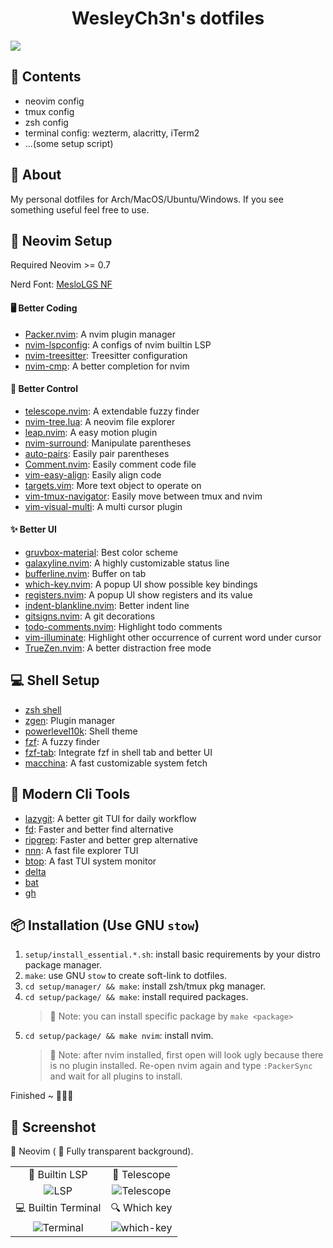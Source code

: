 <h1 align="center">
  WesleyCh3n's dotfiles
</h1>

  <img src="https://user-images.githubusercontent.com/30611421/184923785-f1a4bac7-59e4-42de-a7aa-902f1ad815c2.png">

## 📖 Contents
- neovim config
- tmux config
- zsh config
- terminal config: wezterm, alacritty, iTerm2
- ...(some setup script)

## 💭 About

My personal dotfiles for Arch/MacOS/Ubuntu/Windows. If you see something useful feel free to use.

## 🌟 Neovim Setup

Required Neovim >= 0.7

Nerd Font: [MesloLGS NF](https://github.com/romkatv/powerlevel10k-media)

#### 🖥  Better Coding
- [Packer.nvim](https://github.com/wbthomason/packer.nvim): A nvim plugin manager
- [nvim-lspconfig](https://github.com/neovim/nvim-lspconfig): A configs of nvim builtin LSP
- [nvim-treesitter](https://github.com/nvim-treesitter/nvim-treesitter): Treesitter configuration
- [nvim-cmp](https://github.com/hrsh7th/nvim-cmp): A better completion for nvim

#### 🚀 Better Control
- [telescope.nvim](https://github.com/nvim-telescope/telescope.nvim): A extendable fuzzy finder
- [nvim-tree.lua](https://github.com/kyazdani42/nvim-tree.lua): A neovim file explorer
- [leap.nvim](https://github.com/ggandor/leap.nvim): A easy motion plugin
- [nvim-surround](https://github.com/kylechui/nvim-surround): Manipulate parentheses
- [auto-pairs](https://github.com/jiangmiao/auto-pairs): Easily pair parentheses
- [Comment.nvim](https://github.com/numToStr/Comment.nvim): Easily comment code file
- [vim-easy-align](https://github.com/junegunn/vim-easy-align): Easily align code
- [targets.vim](https://github.com/wellle/targets.vim): More text object to operate on
- [vim-tmux-navigator](https://github.com/christoomey/vim-tmux-navigator): Easily move between tmux and nvim
- [vim-visual-multi](https://github.com/mg979/vim-visual-multi): A multi cursor plugin

#### ✨ Better UI
- [gruvbox-material](https://github.com/sainnhe/gruvbox-material): Best color scheme
- [galaxyline.nvim](https://github.com/glepnir/galaxyline.nvim): A highly customizable status line
- [bufferline.nvim](https://github.com/akinsho/bufferline.nvim): Buffer on tab
- [which-key.nvim](https://github.com/folke/which-key.nvim): A popup UI show possible key bindings
- [registers.nvim](https://github.com/tversteeg/registers.nvim): A popup UI show registers and its value
- [indent-blankline.nvim](https://github.com/lukas-reineke/indent-blankline.nvim): Better indent line
- [gitsigns.nvim](https://github.com/lewis6991/gitsigns.nvim): A git decorations
- [todo-comments.nvim](https://github.com/folke/todo-comments.nvim): Highlight todo comments
- [vim-illuminate](https://github.com/RRethy/vim-illuminate): Highlight other occurrence of current word under cursor
- [TrueZen.nvim](https://github.com/Pocco81/TrueZen.nvim): A better distraction free mode

## 💻 Shell Setup
- [zsh shell](https://github.com/zsh-users/zsh)
- [zgen](https://github.com/tarjoilija/zgen): Plugin manager
- [powerlevel10k](https://github.com/romkatv/powerlevel10k): Shell theme
- [fzf](https://github.com/junegunn/fzf): A fuzzy finder
- [fzf-tab](https://github.com/Aloxaf/fzf-tab): Integrate fzf in shell tab and better UI
- [macchina](https://github.com/Macchina-CLI/macchina): A fast customizable system fetch

## 🧰 Modern Cli Tools

- [lazygit](https://github.com/jesseduffield/lazygit): A better git TUI for daily workflow
- [fd](https://github.com/sharkdp/fd): Faster and better find alternative
- [ripgrep](https://github.com/BurntSushi/ripgrep): Faster and better grep alternative
- [nnn](https://github.com/jarun/nnn): A fast file explorer TUI
- [btop](https://github.com/aristocratos/btop): A fast TUI system monitor
- [delta](https://github.com/dandavison/delta)
- [bat](https://github.com/sharkdp/bat)
- [gh](https://github.com/cli/cli)

## 📦 Installation (Use GNU `stow`)

1. `setup/install_essential.*.sh`: install basic requirements by your distro package manager.
2. `make`: use GNU `stow` to create soft-link to dotfiles.
3. `cd setup/manager/ && make`: install zsh/tmux pkg manager.
4. `cd setup/package/ && make`: install required packages.
    > 📄 Note: you can install specific package by `make <package>`
5. `cd setup/package/ && make nvim`: install nvim.
    > 📄 Note: after nvim installed, first open will look ugly because there is
    no plugin installed. Re-open nvim again and type `:PackerSync` and wait for
    all plugins to install.

Finished ~ 🎉🎉🎉

## 📸 Screenshot

🌟 Neovim ( 👻 Fully transparent background).

|                                                                                                                    |                                                                                                                     |
|                                                        :-:                                                         |                                                         :-:                                                         |
|                                                   🤖 Builtin LSP                                                   |                                                    🔭 Telescope                                                     |
|   ![LSP](https://user-images.githubusercontent.com/30611421/184917310-e2d147b2-02bd-49f4-bef8-269ac358eadd.png)    | ![Telescope](https://user-images.githubusercontent.com/30611421/184917843-9d0d255d-52ff-4759-a620-0eefae1584ac.png) |
|                                                💻 Builtin Terminal                                                 |                                                    🔍 Which key                                                     |
| ![Terminal](https://user-images.githubusercontent.com/30611421/184918606-bdccd4ca-0bfb-47b1-8682-36a0da7176a5.png) | ![which-key](https://user-images.githubusercontent.com/30611421/184918843-162fd963-ed96-4de6-b595-2054ad9d57fe.png) |
